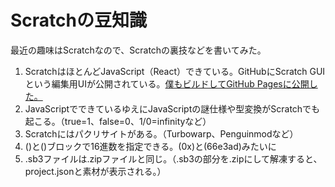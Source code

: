 # Scratchの豆知識

最近の趣味はScratchなので、Scratchの裏技などを書いてみた。

1. ScratchはほとんどJavaScript（React）できている。GitHubにScratch GUIという編集用UIが公開されている。[僕もビルドしてGitHub Pagesに公開した。](https://gabillan.github.io/scratch)
2. JavaScriptでできているゆえにJavaScriptの謎仕様や型変換がScratchでも起こる。（true=1、false=0、1/0=infinityなど）
3. Scratchにはパクリサイトがある。（Turbowarp、Penguinmodなど）
4. ()と()ブロックで16進数を指定できる。(0x)と(66e3ad)みたいに
5. .sb3ファイルは.zipファイルと同じ。（.sb3の部分を.zipにして解凍すると、project.jsonと素材が表示される。）
